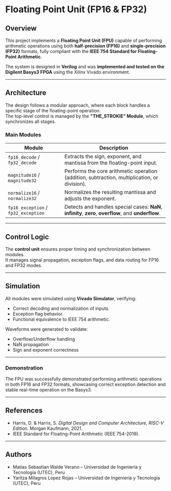 # Floating Point Unit (FP16 & FP32)

## Overview
This project implements a **Floating Point Unit (FPU)** capable of performing arithmetic operations using both **half-precision (FP16)** and **single-precision (FP32)** formats, fully compliant with the **IEEE 754 Standard for Floating-Point Arithmetic**.

The system is designed in **Verilog** and was **implemented and tested on the Digilent Basys3 FPGA** using the Xilinx Vivado environment.

---

## Architecture

The design follows a modular approach, where each block handles a specific stage of the floating-point operation.  
The top-level control is managed by the **"THE_STROKIE" Module**, which synchronizes all stages.

### Main Modules
| Module | Description |
|--------|--------------|
| `fp16_decode` / `fp32_decode` | Extracts the sign, exponent, and mantissa from the floating-point input. |
| `magnitude16` / `magnitude32` | Performs the core arithmetic operation (addition, subtraction, multiplication, or division). |
| `normalize16` / `normalize32` | Normalizes the resulting mantissa and adjusts the exponent. |
| `fp16_exception` / `fp32_exception` | Detects and handles special cases: **NaN**, **infinity**, **zero**, **overflow**, and **underflow**. |

---

## Control Logic
The **control unit** ensures proper timing and synchronization between modules.  
It manages signal propagation, exception flags, and data routing for FP16 and FP32 modes.

---

## Simulation
All modules were simulated using **Vivado Simulator**, verifying:
- Correct decoding and normalization of inputs.
- Exception flag behavior.
- Functional equivalence to IEEE 754 arithmetic.

Waveforms were generated to validate:
- Overflow/Underflow handling  
- NaN propagation  
- Sign and exponent correctness  

---

### Demonstration
The FPU was successfully demonstrated performing arithmetic operations in both FP16 and FP32 formats, showcasing correct exception detection and stable real-time operation on the Basys3.

---

## References
- Harris, D. & Harris, S. *Digital Design and Computer Architecture, RISC-V Edition*. Morgan Kaufmann, 2021.  
- IEEE Standard for Floating-Point Arithmetic (IEEE 754-2019).

---

## Authors
- Matias Sebastian Walde Verano – Universidad de Ingeniería y Tecnología (UTEC), Peru  
- Yaritza Milagros Lopez Rojas – Universidad de Ingeniería y Tecnología (UTEC), Peru  
